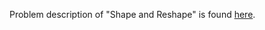 Problem description of "Shape and Reshape" is found [here](https://www.hackerrank.com/challenges/np-shape-reshape/problem?isFullScreen=true).